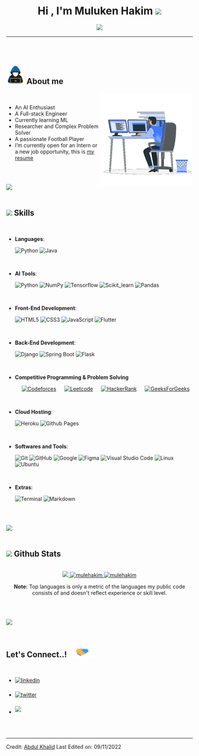 <h1 align="center"><b>Hi , I'm Muluken Hakim </b><img src="https://media.giphy.com/media/hvRJCLFzcasrR4ia7z/giphy.gif" width="35"></h1>

<p align="center">
  <a href="https://github.com/mulehakim/readme-typing-svg"><img src="https://readme-typing-svg.herokuapp.com?font=Time+New+Roman&color=cyan&size=25&center=true&vCenter=true&width=600&height=100&lines=Welcome+to+my+GitHub+Profile+&hearts;++;Software+Engineering(AI)+Graduate;Interested+in+ML;Full-Stack+Developer;Active+Learner/Researcher;Love+to+learn+new+stuffs..<3"></a>
</p>

----

<br><br>

<!-- <p align="center"> 
	<img src="https://komarev.com/ghpvc/?username=Mr-MaNia7&label=Profile%20views&color=0e75b6&style=plastic" alt="MuleHakim" /> 
	<a href = "https://commits.top/ethiopia.html" target="_blank">
		<img src="https://gist.github.com/mulehakim/7df5af6e972f734bb9793bcc53ec8a9b#file-github-rank-svg" alt="MuleHakim" target="_blank"/> 
	</a>
</p> -->
	
## <picture><img src = "https://github.com/0xAbdulKhalid/0xAbdulKhalid/raw/main/assets/mdImages/about_me.gif" width = 50px></picture> **About me**

<picture> <img align="right" src="https://github.com/0xAbdulKhalid/0xAbdulKhalid/raw/main/assets/mdImages/Right_Side.gif" width = 250px></picture>

<br>

- An AI Enthusiast
- A Full-stack Engineer
- Currently learning ML
- Researcher and Complex Problem Solver
- A passionate Football Player
- I’m currently open for an Intern or a new job opportunity, this is [my resume](https://docs.google.com/document/d/1gF8pkVGFBp-yz8L-9bq7PaEuBiFhN7Qxd9jPEFIoumU/edit#heading=h.7ftibfzbxdz0)
<!-- - Personal website [link](https://www.0xabdulkhalid.ml) -->

<br><br>

<img src="https://user-images.githubusercontent.com/73097560/115834477-dbab4500-a447-11eb-908a-139a6edaec5c.gif"><br><br>

## <img src="https://media2.giphy.com/media/QssGEmpkyEOhBCb7e1/giphy.gif?cid=ecf05e47a0n3gi1bfqntqmob8g9aid1oyj2wr3ds3mg700bl&rid=giphy.gif" width ="25"><b> Skills</b>

<br>

<p align="center">

- **Languages**:
    
    ![Python](https://img.shields.io/badge/Python%20-%2314354C.svg?style=for-the-badge&logo=python&logoColor=white)
    ![Java](https://img.shields.io/badge/Java%20-%23E34F26.svg?style=for-the-badge&logo=java&logoColor=white)

<br>

- **AI Tools**:
    
    ![Python](https://img.shields.io/badge/Python%20-%2314354C.svg?style=for-the-badge&logo=python&logoColor=white)
    ![NumPy](https://img.shields.io/badge/NumPy%20-%23F7DF1E.svg?style=for-the-badge&logo=numpy&logoColor=black)
    ![Tensorflow](https://img.shields.io/badge/Tensorflow%20-%2300599C.svg?style=for-the-badge&logo=Tensorflow%2B%2B&logoColor=white)
    ![Scikit_learn](https://img.shields.io/badge/Scikit_learn%20-%23E34F26.svg?style=for-the-badge&logo=Scikit_learn&logoColor=white)
    ![Pandas](https://img.shields.io/badge/Pandas%20-%2300599C.svg?style=for-the-badge&logo=Pandas%2B%2B&logoColor=white)    

<br>
    
- **Front-End Development**:

   ![HTML5](https://img.shields.io/badge/HTML5%20-%23E34F26.svg?style=for-the-badge&logo=html5&logoColor=white)
   ![CSS3](https://img.shields.io/badge/CSS%20-%231572B6.svg?style=for-the-badge&logo=css3&logoColor=white)
   ![JavaScript](https://img.shields.io/badge/JavaScript%20-%23F7DF1E.svg?style=for-the-badge&logo=javascript&logoColor=black)
   ![Flutter](https://img.shields.io/badge/Flutter-0078d7.svg?style=for-the-badge&logo=flutter&logoColor=white)

<br>

- **Back-End Development**:

   ![Django](https://img.shields.io/badge/Django-%2314354C.svg?style=for-the-badge&logo=django&logoColor=white)
   ![Spring Boot](https://img.shields.io/badge/SpringBoot-%23054020.svg?style=for-the-badge&logo=SpringBoot&logoColor=white)
   ![Flask](https://img.shields.io/badge/Flask%20-%23F7DF1E.svg?style=for-the-badge&logo=flask&logoColor=black)

<br>

- **Competitive Programming & Problem Solving** 
    
    <p>
      &emsp;
        <a href="https://codeforces.com/profile/mulehakim" target="_blank"><img alt = "Codeforces" src="https://img.shields.io/badge/codeforces%20-%231F8ACB.svg?style=plastic&logo=codeforces&logoColor=white" /></a>	
      &emsp;
        <a href="https://leetcode.com/mulehakim/" target="_blank"><img alt = "Leetcode" src="https://img.shields.io/badge/LeetCode%20-%23FFA116.svg?style=plastic&logo=leetcode&logoColor=black" /></a>
      &emsp;
        <a href="https://www.hackerrank.com/mulehakim" target="_blank"><img alt = "HackerRank" src="https://img.shields.io/badge/hackerrank-%232EC866.svg?style=plastic&logo=hackerrank&logoColor=white" /></a>
      &emsp;
        <a href="https://auth.geeksforgeeks.org/user/mulehakim/profile" target="_blank"><img alt = "GeeksForGeeks" src="https://img.shields.io/badge/Geeks%20For%20Geeks-%232EC866.svg?style=plastic&logo=geeksforgeeks&logoColor=white" /></a>
    </p>

<br>

- **Cloud Hosting**:

    ![Heroku](https://img.shields.io/badge/Heroku-%232C2255.svg?style=for-the-badge&logo=heroku&logoColor=white)
    ![Github Pages](https://img.shields.io/badge/GitHub%20Pages-%23327FC7.svg?style=for-the-badge&logo=github&logoColor=white)

<br>

- **Softwares and Tools**:

    ![Git](https://img.shields.io/badge/git-%23F05033.svg?style=for-the-badge&logo=git&logoColor=white)
    ![GitHub](https://img.shields.io/badge/github-%23121011.svg?style=for-the-badge&logo=github&logoColor=white)
    ![Google](https://img.shields.io/badge/google-%234285F4.svg?style=for-the-badge&logo=google&logoColor=white)
    ![Figma](https://img.shields.io/badge/Figma-F24E1E?style=for-the-badge&logo=figma&logoColor=white)
    ![Visual Studio Code](https://img.shields.io/badge/Visual%20Studio%20Code-0078d7.svg?style=for-the-badge&logo=visual-studio-code&logoColor=white)
    ![Linux](https://img.shields.io/badge/Linux-FCC624?style=for-the-badge&logo=linux&logoColor=black)
    ![Ubuntu](https://img.shields.io/badge/Ubuntu-E95420?style=for-the-badge&logo=ubuntu&logoColor=white)

<br>

- **Extras**:

    ![Terminal](https://img.shields.io/badge/Terminal-%23000000.svg?style=for-the-badge&logo=gnu-bash&logoColor=white)
    ![Markdown](https://img.shields.io/badge/markdown-%23000000.svg?style=for-the-badge&logo=markdown&logoColor=white)

</p>

<br><br>

<img src="https://user-images.githubusercontent.com/73097560/115834477-dbab4500-a447-11eb-908a-139a6edaec5c.gif"><br><br>

## <img src="https://media.giphy.com/media/iY8CRBdQXODJSCERIr/giphy.gif" width="35"><b> Github Stats </b>
<br>

<div align="center">

  <a href="https://github.com/mulehakim/">
    <img src="https://github-readme-stats.vercel.app/api?username=mulehakim&include_all_commits=true&count_private=true&show_icons=true&line_height=20&title_color=7A7ADB&icon_color=2234AE&text_color=D3D3D3&bg_color=0,000000,130F40" width="450"/>
    <img src="https://github-readme-stats.vercel.app/api/top-langs?username=mulehakim&show_icons=true&locale=en&layout=compact&line_height=20&title_color=7A7ADB&icon_color=2234AE&text_color=D3D3D3&bg_color=0,000000,130F40" width="375"  alt="mulehakim"/>
    <img src="https://github-profile-trophy.vercel.app/?username=mulehakim&layout=compact&theme=algolia" alt="mulehakim" />
  </a>

  <b>Note:</b> Top languages is only a metric of the languages my public code consists of and doesn't reflect experience or skill level.
</div>

<br><br>

<img src="https://user-images.githubusercontent.com/73097560/115834477-dbab4500-a447-11eb-908a-139a6edaec5c.gif"><br><br>

## <b> Let's Connect..!</b><img src="https://github.com/0xAbdulKhalid/0xAbdulKhalid/raw/main/assets/mdImages/handshake.gif" width ="80">
<br>
<div align='left'>

<ul>

<li>
<a href="https://www.linkedin.com/in/mulukenhakim/" target="_blank">
<img src="https://img.shields.io/badge/linkedin:  Muluken-%2300acee.svg?color=405DE6&style=for-the-badge&logo=linkedin&logoColor=white" alt=linkedin style="margin-bottom: 5px;"/>
</a>
</li>

<br>

<li>
<a href="https://t.me/setura1" target="_blank">
<img src="https://img.shields.io/badge/telegram:  MuleHakim-%2300acee.svg?color=1DA1F2&style=for-the-badge&logo=telegram&logoColor=white" alt=twitter style="margin-bottom: 5px;"/>
</a>
</li>

<br>

<li>
<a href="mailto:mulukenhakim97@gmail.com" target="_blank">
<img src="https://img.shields.io/badge/gmail:  Muluken-%23EA4335.svg?style=for-the-badge&logo=gmail&logoColor=white" t=mail style="margin-bottom: 5px;" />
</a>
</li>
	
</ul>
</div>

<br><br>

----
Credit: [Abdul Khalid](https://github.com/0xabdulkhalid) Last Edited on: 09/11/2022
